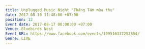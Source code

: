 ```yaml
---
title: Unplugged Music Night "Tháng Tám mùa thu"
date: 2017-08-16 11:48:00 +07:00
position: 12
Event date: 2017-08-17 00:00:00 +07:00
Venue: Bluebirds Nest
Event URL: https://www.facebook.com/events/199516337252854/
Genre: LIVE
---
```


